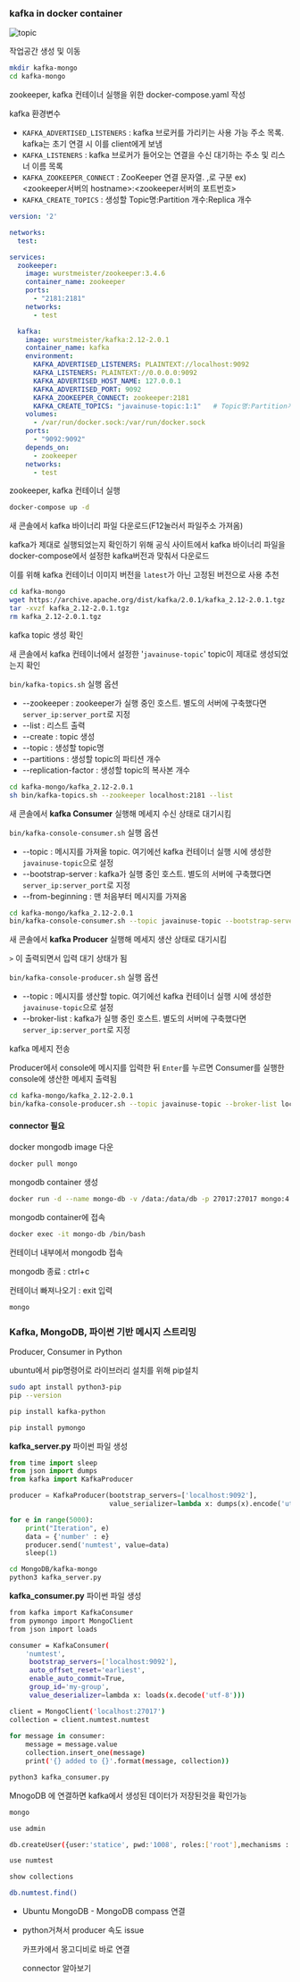 ### kafka in docker container

![topic](https://miro.medium.com/max/994/1*ipMuwhEg-LO6wBCy1jlkpg.png)



작업공간 생성 및 이동

```bash
mkdir kafka-mongo
cd kafka-mongo
```



zookeeper, kafka 컨테이너 실행을 위한 docker-compose.yaml 작성

kafka 환경변수

- `KAFKA_ADVERTISED_LISTENERS` : kafka 브로커를 가리키는 사용 가능 주소 목록. kafka는 초기 연결 시 이를 client에게 보냄
- `KAFKA_LISTENERS` : kafka 브로커가 들어오는 연결을 수신 대기하는 주소 및 리스너 이름 목록
- `KAFKA_ZOOKEEPER_CONNECT` : ZooKeeper 연결 문자열. ,로 구분 ex) <zookeeper서버의 hostname>:<zookeeper서버의 포트번호>
- `KAFKA_CREATE_TOPICS` : 생성할 Topic명:Partition 개수:Replica 개수

```yaml
version: '2'

networks:
  test:

services:
  zookeeper:
    image: wurstmeister/zookeeper:3.4.6
    container_name: zookeeper
    ports:
      - "2181:2181"
    networks:
      - test

  kafka:
    image: wurstmeister/kafka:2.12-2.0.1
    container_name: kafka
    environment:
      KAFKA_ADVERTISED_LISTENERS: PLAINTEXT://localhost:9092
      KAFKA_LISTENERS: PLAINTEXT://0.0.0.0:9092
      KAFKA_ADVERTISED_HOST_NAME: 127.0.0.1
      KAFKA_ADVERTISED_PORT: 9092
      KAFKA_ZOOKEEPER_CONNECT: zookeeper:2181
      KAFKA_CREATE_TOPICS: "javainuse-topic:1:1"   # Topic명:Partition개수:Replica개수
    volumes:
      - /var/run/docker.sock:/var/run/docker.sock
    ports:
      - "9092:9092"
    depends_on:
      - zookeeper
    networks:
      - test
```



zookeeper, kafka 컨테이너 실행

```bash
docker-compose up -d
```



새 콘솔에서 kafka 바이너리 파일 다운로드(F12눌러서 파일주소 가져옴)

kafka가 제대로 실행되었는지 확인하기 위해 공식 사이트에서 kafka 바이너리 파일을 docker-compose에서 설정한 kafka버전과 맞춰서 다운로드

이를 위해 kafka 컨테이너 이미지 버전을 ``latest``가 아닌 고정된 버전으로 사용 추천

```bash
cd kafka-mongo
wget https://archive.apache.org/dist/kafka/2.0.1/kafka_2.12-2.0.1.tgz
tar -xvzf kafka_2.12-2.0.1.tgz
rm kafka_2.12-2.0.1.tgz
```



kafka topic 생성 확인

새 콘솔에서 kafka 컨테이너에서 설정한  '`javainuse-topic`' topic이 제대로 생성되었는지 확인

`bin/kafka-topics.sh` 실행 옵션

- --zookeeper : zookeeper가 실행 중인 호스트. 별도의 서버에 구축했다면 `server_ip:server_port`로 지정
- --list : 리스트 출력
- --create : topic 생성
- --topic : 생성할 topic명
- --partitions : 생성할 topic의 파티션 개수
- --replication-factor : 생성할 topic의 복사본 개수

```bash
cd kafka-mongo/kafka_2.12-2.0.1
sh bin/kafka-topics.sh --zookeeper localhost:2181 --list
```



새 콘솔에서 **kafka Consumer** 실행해 메세지 수신 상태로 대기시킴

`bin/kafka-console-consumer.sh` 실행 옵션

- --topic : 메시지를 가져올 topic. 여기에선 kafka 컨테이너 실행 시에 생성한 `javainuse-topic`으로 설정
- --bootstrap-server : kafka가 실행 중인 호스트. 별도의 서버에 구축했다면 `server_ip:server_port`로 지정
- --from-beginning : 맨 처음부터 메시지를 가져옴

```bash 
cd kafka-mongo/kafka_2.12-2.0.1
bin/kafka-console-consumer.sh --topic javainuse-topic --bootstrap-server localhost:9092 --from-beginning
```



새 콘솔에서 **kafka Producer** 실행해 메세지 생산 상태로 대기시킴

``>`` 이 출력되면서 입력 대기 상태가 됨

`bin/kafka-console-producer.sh` 실행 옵션

- --topic : 메시지를 생산할 topic. 여기에선 kafka 컨테이너 실행 시에 생성한 `javainuse-topic`으로 설정
- --broker-list : kafka가 실행 중인 호스트. 별도의 서버에 구축했다면 `server_ip:server_port`로 지정

kafka 메세지 전송

Producer에서 console에 메시지를 입력한 뒤 ``Enter``를 누르면 Consumer를 실행한 console에 생산한 메세지 출력됨

```bash
cd kafka-mongo/kafka_2.12-2.0.1
bin/kafka-console-producer.sh --topic javainuse-topic --broker-list localhost:9092
```





#### connector 필요

docker  mongodb image 다운

```bash
docker pull mongo
```

mongodb container 생성

```bash
docker run -d --name mongo-db -v /data:/data/db -p 27017:27017 mongo:4.2
```

mongodb container에 접속

```bash
docker exec -it mongo-db /bin/bash
```

컨테이너 내부에서 mongodb 접속

mongodb 종료 : ctrl+c  

컨테이너 빠져나오기 : exit 입력

```bash
mongo
```





### Kafka, MongoDB, 파이썬 기반 메시지 스트리밍 

Producer, Consumer in Python

ubuntu에서 pip명령어로 라이브러리 설치를 위해 pip설치

```bash
sudo apt install python3-pip
pip --version
```

```bash
pip install kafka-python
```

```bash
pip install pymongo
```



**kafka_server.py** 파이썬 파일 생성

```python
from time import sleep
from json import dumps
from kafka import KafkaProducer

producer = KafkaProducer(bootstrap_servers=['localhost:9092'],
                         value_serializer=lambda x: dumps(x).encode('utf-8'))

for e in range(5000):
    print("Iteration", e)
    data = {'number' : e}
    producer.send('numtest', value=data)
    sleep(1)
```

```bash
cd MongoDB/kafka-mongo
python3 kafka_server.py
```



**kafka_consumer.py** 파이썬 파일 생성

```bash
from kafka import KafkaConsumer
from pymongo import MongoClient
from json import loads

consumer = KafkaConsumer(
    'numtest',
     bootstrap_servers=['localhost:9092'],
     auto_offset_reset='earliest',
     enable_auto_commit=True,
     group_id='my-group',
     value_deserializer=lambda x: loads(x.decode('utf-8')))

client = MongoClient('localhost:27017')
collection = client.numtest.numtest
     
for message in consumer:
    message = message.value
    collection.insert_one(message)
    print('{} added to {}'.format(message, collection))
```

```bash
python3 kafka_consumer.py 
```



MnogoDB 에 연결하면 kafka에서 생성된 데이터가 저장된것을 확인가능

```bash
mongo

use admin

db.createUser({user:'statice', pwd:'1008', roles:['root'],mechanisms : ["SCRAM-SHA-1"]})
```



```bash
use numtest

show collections

db.numtest.find()
```



- Ubuntu MongoDB - MongoDB compass 연결

- python거쳐서 producer 속도 issue

  카프카에서 몽고디비로 바로 연결

  connector 알아보기







